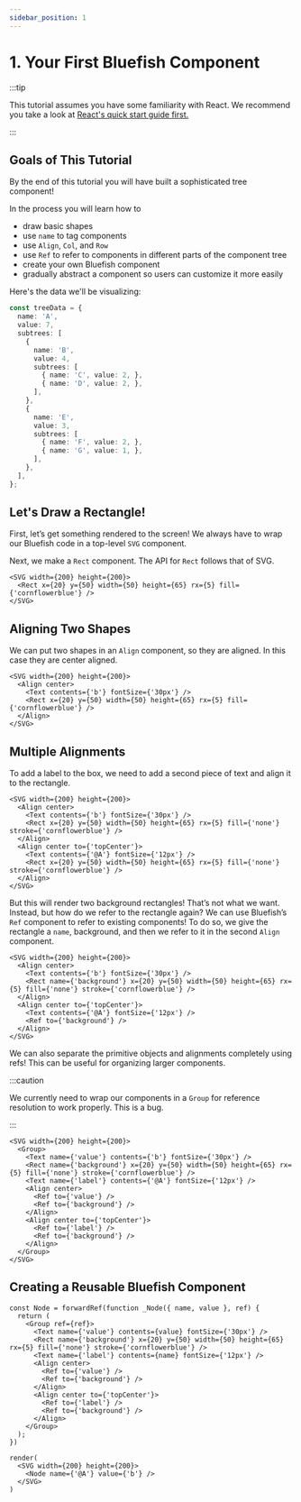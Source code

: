 ```yaml
---
sidebar_position: 1
---
```


# 1. Your First Bluefish Component

:::tip

This tutorial assumes you have some familiarity with React. We recommend you take a look at [React's
quick start guide first.](https://beta.reactjs.org/learn)

:::

## Goals of This Tutorial

By the end of this tutorial you will have built a sophisticated tree component!

In the process you will learn how to
- draw basic shapes
- use `name` to tag components
- use `Align`, `Col`, and `Row`
- use `Ref` to refer to components in different parts of the component tree
- create your own Bluefish component
- gradually abstract a component so users can customize it more easily


Here's the data we'll be visualizing:

```ts
const treeData = {
  name: 'A',
  value: 7,
  subtrees: [
    {
      name: 'B',
      value: 4,
      subtrees: [
        { name: 'C', value: 2, },
        { name: 'D', value: 2, },
      ],
    },
    {
      name: 'E',
      value: 3,
      subtrees: [
        { name: 'F', value: 2, },
        { name: 'G', value: 1, },
      ],
    },
  ],
};
```

## Let's Draw a Rectangle!

First, let’s get something rendered to the screen! We always have to wrap our Bluefish code in a top-level `SVG` component.

<!-- :::info

Currently `width` and `height` must be specified in the SVG. In the future, we will add the ability
to infer these values from the child components.

::: -->

Next, we make a `Rect` component. The API for `Rect` follows that of SVG.

<!-- :::info

Dimension arguments in Bluefish can currently only be *pixel* values due to how we perform
computations. In the future, we may support other inputs like percentages, em, and rem.

::: -->

```tsx live
<SVG width={200} height={200}>
  <Rect x={20} y={50} width={50} height={65} rx={5} fill={'cornflowerblue'} />
</SVG>
```

## Aligning Two Shapes

We can put two shapes in an `Align` component, so they are aligned. In this case they are center
aligned.

```tsx live
<SVG width={200} height={200}>
  <Align center>
    <Text contents={'b'} fontSize={'30px'} />
    <Rect x={20} y={50} width={50} height={65} rx={5} fill={'cornflowerblue'} />
  </Align>
</SVG>
```

## Multiple Alignments

To add a label to the box, we need to add a second piece of text and align it to the rectangle.

```tsx live
<SVG width={200} height={200}>
  <Align center>
    <Text contents={'b'} fontSize={'30px'} />
    <Rect x={20} y={50} width={50} height={65} rx={5} fill={'none'} stroke={'cornflowerblue'} />
  </Align>
  <Align center to={'topCenter'}>
    <Text contents={'@A'} fontSize={'12px'} />
    <Rect x={20} y={50} width={50} height={65} rx={5} fill={'none'} stroke={'cornflowerblue'} />
  </Align>
</SVG>
```

But this will render two background rectangles! That’s not what we want. Instead, but how do we
refer to the rectangle again? We can use Bluefish’s `Ref` component to refer to existing components!
To do so, we give the rectangle a `name`, background, and then we refer to it in the second `Align`
component.

```tsx live
<SVG width={200} height={200}>
  <Align center>
    <Text contents={'b'} fontSize={'30px'} />
    <Rect name={'background'} x={20} y={50} width={50} height={65} rx={5} fill={'none'} stroke={'cornflowerblue'} />
  </Align>
  <Align center to={'topCenter'}>
    <Text contents={'@A'} fontSize={'12px'} />
    <Ref to={'background'} />
  </Align>
</SVG>
```

We can also separate the primitive objects and alignments completely using refs! This can be useful
for organizing larger components.

:::caution

We currently need to wrap our components in a `Group` for reference resolution to work properly.
This is a bug.

:::

```tsx live
<SVG width={200} height={200}>
  <Group>
    <Text name={'value'} contents={'b'} fontSize={'30px'} />
    <Rect name={'background'} x={20} y={50} width={50} height={65} rx={5} fill={'none'} stroke={'cornflowerblue'} />
    <Text name={'label'} contents={'@A'} fontSize={'12px'} />
    <Align center>
      <Ref to={'value'} />
      <Ref to={'background'} />
    </Align>
    <Align center to={'topCenter'}>
      <Ref to={'label'} />
      <Ref to={'background'} />
    </Align>
  </Group>
</SVG>
```

## Creating a Reusable Bluefish Component

```tsx live noInline
const Node = forwardRef(function _Node({ name, value }, ref) {
  return (
    <Group ref={ref}>
      <Text name={'value'} contents={value} fontSize={'30px'} />
      <Rect name={'background'} x={20} y={50} width={50} height={65} rx={5} fill={'none'} stroke={'cornflowerblue'} />
      <Text name={'label'} contents={name} fontSize={'12px'} />
      <Align center>
        <Ref to={'value'} />
        <Ref to={'background'} />
      </Align>
      <Align center to={'topCenter'}>
        <Ref to={'label'} />
        <Ref to={'background'} />
      </Align>
    </Group>
  );
})

render(
  <SVG width={200} height={200}>
    <Node name={'@A'} value={'b'} />
  </SVG>
)
```
